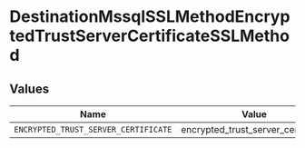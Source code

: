 # DestinationMssqlSSLMethodEncryptedTrustServerCertificateSSLMethod


## Values

| Name                                 | Value                                |
| ------------------------------------ | ------------------------------------ |
| `ENCRYPTED_TRUST_SERVER_CERTIFICATE` | encrypted_trust_server_certificate   |